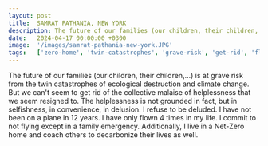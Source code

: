 ```yaml
---
layout: post
title:  SAMRAT PATHANIA, NEW YORK
description: The future of our families (our children, their children,...) is at grave risk from the twin catastrophes of ecological destruction and climate change...
date:   2024-04-17 00:00:00 +0300
image:  '/images/samrat-pathania-new-york.JPG'
tags:   ['zero-home', 'twin-catastrophes', 'grave-risk', 'get-rid', 'flying-except', 'family-emergency', 'ecological-destruction', 'collective-malaise']
---
```

The future of our families (our children, their children,...) is at grave risk from the twin catastrophes of ecological destruction and climate change. But we can't seem to get rid of the collective malaise of helplessness that we seem resigned to. The helplessness is not grounded in fact, but in selfishness, in convenience, in delusion. I refuse to be deluded. I have not been on a plane in 12 years. I have only flown 4 times in my life. I commit to not flying except in a family emergency. Additionally, I live in a Net-Zero home and coach others to decarbonize their lives as well.

